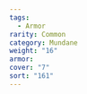 ```yaml
---  
tags:  
  - Armor  
rarity: Common  
category: Mundane  
weight: "16"  
armor:   
cover: "7"  
sort: "161"  
---  
```

